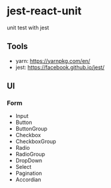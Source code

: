 # jest-react-unit
unit test with jest

## Tools
- yarn: https://yarnpkg.com/en/
- jest: https://facebook.github.io/jest/

## UI

### Form
- Input
- Button
- ButtonGroup
- Checkbox
- CheckboxGroup
- Radio
- RadioGroup
- DropDown
- Select
- Pagination
- Accordian
